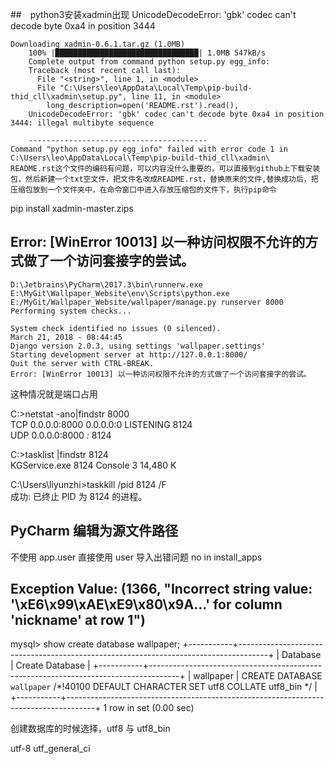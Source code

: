 ##　python3安装xadmin出现 UnicodeDecodeError: 'gbk' codec can't decode byte 0xa4 in position 3444
```
Downloading xadmin-0.6.1.tar.gz (1.0MB)
    100% |████████████████████████████████| 1.0MB 547kB/s
    Complete output from command python setup.py egg_info:
    Traceback (most recent call last):
      File "<string>", line 1, in <module>
      File "C:\Users\leo\AppData\Local\Temp\pip-build-thid_cll\xadmin\setup.py", line 11, in <module>
        long_description=open('README.rst').read(),
    UnicodeDecodeError: 'gbk' codec can't decode byte 0xa4 in position 3444: illegal multibyte sequence

    ----------------------------------------
Command "python setup.py egg_info" failed with error code 1 in C:\Users\leo\AppData\Local\Temp\pip-build-thid_cll\xadmin\
README.rst这个文件的编码有问题，可以内容没什么重要的，可以直接到github上下载安装包，然后新建一个txt空文件，把文件名改成README.rst，替换原来的文件,替换成功后，把压缩包放到一个文件夹中，在命令窗口中进入存放压缩包的文件下，执行pip命令 
```

pip install xadmin-master.zips




## Error: [WinError 10013] 以一种访问权限不允许的方式做了一个访问套接字的尝试。
```
D:\Jetbrains\PyCharm\2017.3\bin\runnerw.exe E:\MyGit\Wallpaper_Website\env\Scripts\python.exe E:/MyGit/Wallpaper_Website/wallpaper/manage.py runserver 8000
Performing system checks...

System check identified no issues (0 silenced).
March 21, 2018 - 08:44:45
Django version 2.0.3, using settings 'wallpaper.settings'
Starting development server at http://127.0.0.1:8000/
Quit the server with CTRL-BREAK.
Error: [WinError 10013] 以一种访问权限不允许的方式做了一个访问套接字的尝试。
```
这种情况就是端口占用

C:\>netstat -ano|findstr 8000  
  TCP    0.0.0.0:8000           0.0.0.0:0              LISTENING       8124  
  UDP    0.0.0.0:8000           *:*                                    8124  
  
C:\>tasklist |findstr 8124  
KGService.exe                 8124 Console                    3     14,480 K  
  
C:\Users\liyunzhi>taskkill /pid 8124 /F  
成功: 已终止 PID 为 8124 的进程。  




## PyCharm 编辑为源文件路径
不使用 app.user  直接使用 user  导入出错问题 no in install_apps



## Exception Value:	(1366, "Incorrect string value: '\\xE6\\x99\\xAE\\xE9\\x80\\x9A...' for column 'nickname' at row 1")
mysql> show create database wallpaper;
+-----------+-------------------------------------------------------------------------------------+
| Database  | Create Database                                                                     |
+-----------+-------------------------------------------------------------------------------------+
| wallpaper | CREATE DATABASE `wallpaper` /*!40100 DEFAULT CHARACTER SET utf8 COLLATE utf8_bin */ |
+-----------+-------------------------------------------------------------------------------------+
1 row in set (0.00 sec)

创建数据库的时候选择，utf8 与 utf8_bin

utf-8 utf_general_ci
